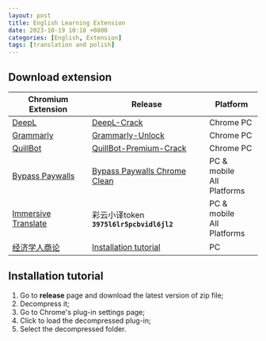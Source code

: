 ```yaml
---
layout: post
title: English Learning Extension
date: 2023-10-19 10:18 +0800
categories: [English, Extension]
tags: [translation and polish]
---
```


## Download extension

| Chromium Extension                                           | Release                                                      | Platform                       |
| ------------------------------------------------------------ | ------------------------------------------------------------ | ------------------------------ |
| [DeepL](https://github.com/blueagler/DeepL-Crack)            | [DeepL-Crack](https://github.com/blueagler/DeepL-Crack/releases) | Chrome PC                      |
| [Grammarly](https://github.com/blueagler/Grammarly-Unlock) | [Grammarly-Unlock](https://github.com/blueagler/Grammarly-Unlock/releases) | Chrome PC                      |
| [QuillBot](https://github.com/blueagler/QuillBot-Premium-Crack) | [QuillBot-Premium-Crack](https://github.com/blueagler/QuillBot-Premium-Crack/releases) | Chrome PC                      |
| [Bypass Paywalls](https://gitlab.com/magnolia1234/bypass-paywalls-chrome-clean) | [Bypass Paywalls Chrome Clean](https://gitlab.com/magnolia1234/bypass-paywalls-chrome-clean/-/archive/master/bypass-paywalls-chrome-clean-master.zip) | PC & mobile<br />All Platforms |
| [Immersive Translate](https://immersivetranslate.com/)       | 彩云小译token<br />**`3975l6lr5pcbvidl6jl2`**                | PC & mobile<br />All Platforms |
| [经济学人商论](https://greasyfork.org/en/scripts/441874-%E5%AD%A6%E4%BA%BAvip) | [Installation tutorial](https://greasyfork.org/zh-CN)        | PC                             |


## Installation tutorial

1. Go to **release** page and download the latest version of zip file;
2. Decompress it;
3. Go to Chrome's plug-in settings page;
4. Click to load the decompressed plug-in;
5. Select the decompressed folder.
